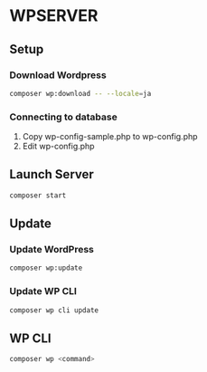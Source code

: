 # WPSERVER

## Setup

### Download Wordpress

```bash
composer wp:download -- --locale=ja
```

### Connecting to database

1. Copy wp-config-sample.php to wp-config.php
2. Edit wp-config.php

## Launch Server

```bash
composer start
```

## Update

### Update WordPress

```bash
composer wp:update
```

### Update WP CLI

```bash
composer wp cli update
```

## WP CLI

```bash
composer wp <command>
```
